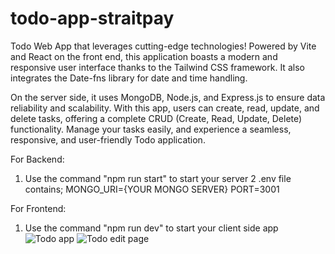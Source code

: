 # todo-app-straitpay
Todo Web App that leverages cutting-edge technologies! Powered by Vite and React on the front end, this application boasts a modern and responsive user interface thanks to the Tailwind CSS framework. It also integrates the Date-fns library for date and time handling.

On the server side, it uses MongoDB, Node.js, and Express.js to ensure data reliability and scalability. With this app, users can create, read, update, and delete tasks, offering a complete CRUD (Create, Read, Update, Delete) functionality. Manage your tasks easily, and experience a seamless, responsive, and user-friendly Todo application.

For Backend:
1. Use the command "npm run start" to start your server
2 .env file contains;
MONGO_URI={YOUR MONGO SERVER}
PORT=3001

For Frontend:
1. Use the command "npm run dev" to start your client side app
![Todo app](https://github.com/igudy/todo-app-straitpay/assets/42493491/90c81eb7-b370-424c-b909-90a98528a0ae)
![Todo edit page](https://github.com/igudy/todo-app-straitpay/assets/42493491/deba4e0b-80ec-49db-9c4a-cafd3af21f77)
